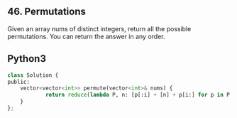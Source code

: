 ## 46. Permutations

Given an array nums of distinct integers, return all the possible permutations. You can return the answer in any order.

## Python3

```python
class Solution {
public:
    vector<vector<int>> permute(vector<int>& nums) {
            return reduce(lambda P, n: [p[:i] + [n] + p[i:] for p in P for i in range(len(p)+1)],nums[[]])
    }
};
```